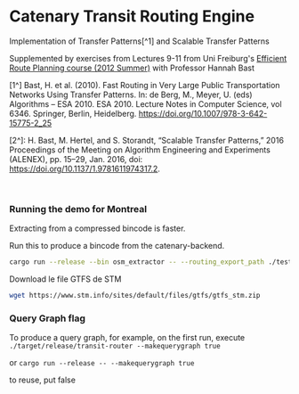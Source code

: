 # Catenary Transit Routing Engine

Implementation of Transfer Patterns[^1] and Scalable Transfer Patterns 

Supplemented by exercises from Lectures 9-11 from Uni Freiburg's [Efficient Route Planning course (2012 Summer)](https://ad-wiki.informatik.uni-freiburg.de/teaching/EfficientRoutePlanningSS2012) with Professor Hannah Bast

[1^] Bast, H. et al. (2010). Fast Routing in Very Large Public Transportation Networks Using Transfer Patterns. In: de Berg, M., Meyer, U. (eds) Algorithms – ESA 2010. ESA 2010. Lecture Notes in Computer Science, vol 6346. Springer, Berlin, Heidelberg. https://doi.org/10.1007/978-3-642-15775-2_25

[2^]: H. Bast, M. Hertel, and S. Storandt, “Scalable Transfer Patterns,” 2016 Proceedings of the Meeting on Algorithm Engineering and Experiments (ALENEX), pp. 15–29, Jan. 2016, doi: https://doi.org/10.1137/1.9781611974317.2.

‌
### Running the demo for Montreal

Extracting from a compressed bincode is faster.

Run this to produce a bincode from the catenary-backend.

```bash
cargo run --release --bin osm_extractor -- --routing_export_path ./testing_routing_export --temp_dir ./testing_temp_dir
```

Download le file GTFS de STM 
```bash
wget https://www.stm.info/sites/default/files/gtfs/gtfs_stm.zip
```

### Query Graph flag

To produce a query graph, for example, on the first run, execute
`./target/release/transit-router --makequerygraph true`

or `cargo run --release -- --makequerygraph true`

to reuse, put false
